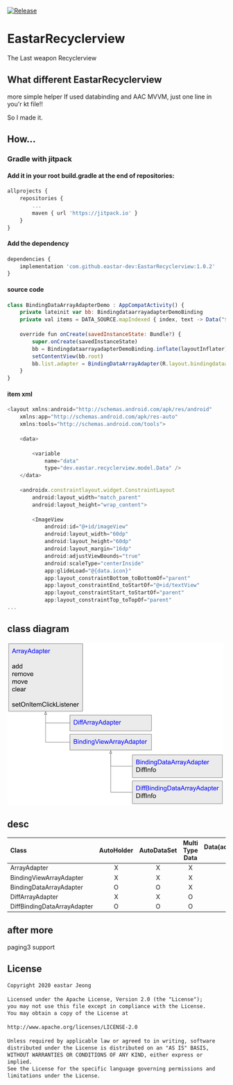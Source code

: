 [![Release](https://jitpack.io/v/eastar-dev/EastarRecyclerview.svg)](https://jitpack.io/#eastar-dev/EastarRecyclerview)

# EastarRecyclerview
The Last weapon Recyclerview

## What different EastarRecyclerview
more simple helper
If used databinding and AAC MVVM, just one line in you'r kt file!!

So I made it.


## How...

### Gradle with jitpack

#### Add it in your root build.gradle at the end of repositories:
```javascript
allprojects {
	repositories {
		...
		maven { url 'https://jitpack.io' }
	}
}
```
#### Add the dependency
```javascript
dependencies {
    implementation 'com.github.eastar-dev:EastarRecyclerview:1.0.2'
}
```

#### source code
```javascript
class BindingDataArrayAdapterDemo : AppCompatActivity() {
    private lateinit var bb: BindingdataarrayadapterDemoBinding
    private val items = DATA_SOURCE.mapIndexed { index, text -> Data("$ICON$index", text) }

    override fun onCreate(savedInstanceState: Bundle?) {
        super.onCreate(savedInstanceState)
        bb = BindingdataarrayadapterDemoBinding.inflate(layoutInflater)
        setContentView(bb.root)
        bb.list.adapter = BindingDataArrayAdapter(R.layout.bindingdataarrayadapter_demo_item, BR.data, items)
    }
}
```

#### item xml
```javascript
<layout xmlns:android="http://schemas.android.com/apk/res/android"
    xmlns:app="http://schemas.android.com/apk/res-auto"
    xmlns:tools="http://schemas.android.com/tools">

    <data>

        <variable
            name="data"
            type="dev.eastar.recyclerview.model.Data" />
    </data>

    <androidx.constraintlayout.widget.ConstraintLayout
        android:layout_width="match_parent"
        android:layout_height="wrap_content">

        <ImageView
            android:id="@+id/imageView"
            android:layout_width="60dp"
            android:layout_height="60dp"
            android:layout_margin="16dp"
            android:adjustViewBounds="true"
            android:scaleType="centerInside"
            app:glideLoad="@{data.icon}"
            app:layout_constraintBottom_toBottomOf="parent"
            app:layout_constraintEnd_toStartOf="@+id/textView"
            app:layout_constraintStart_toStartOf="parent"
            app:layout_constraintTop_toTopOf="parent"
...
```

## class diagram
![Screenshot](https://github.com/eastar-dev/EastarRecyclerview/blob/master/release/clz.png?raw=true)

## desc
|Class|AutoHolder|AutoDataSet|Multi Type Data|Data(add,remove, ...)|
|:---|:---:|:---:|:---:|:---:|
|ArrayAdapter|X|X|X|O|
|BindingViewArrayAdapter|X|X|X|O|
|BindingDataArrayAdapter|O|O|X|O|
|DiffArrayAdapter|X|X|O|O|
|DiffBindingDataArrayAdapter|O|O|O|O|

## after more
paging3 support

## License
 ```code
Copyright 2020 eastar Jeong

Licensed under the Apache License, Version 2.0 (the "License");
you may not use this file except in compliance with the License.
You may obtain a copy of the License at

http://www.apache.org/licenses/LICENSE-2.0

Unless required by applicable law or agreed to in writing, software
distributed under the License is distributed on an "AS IS" BASIS,
WITHOUT WARRANTIES OR CONDITIONS OF ANY KIND, either express or implied.
See the License for the specific language governing permissions and
limitations under the License.
```
